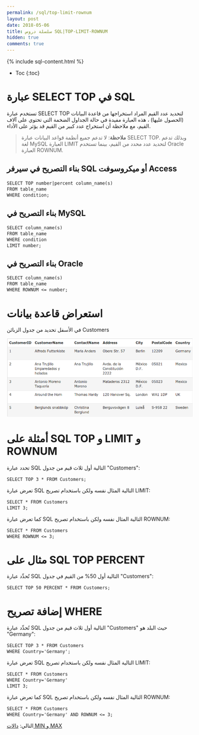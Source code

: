 ```yaml
---
permalink: /sql/top-limit-rownum
layout: post
date: 2018-05-06
title: سلسلة دروس SQL|TOP-LIMIT-ROWNUM
hidden: true
comments: true
---
```


{% include sql-content.html %}

* Toc
{:toc}

# عبارة SELECT TOP في SQL

تستخدم عبارة SELECT TOP لتحديد عدد القيم المراد استخراجها من قاعدة البيانات (الحصول عليها) ، هذه العبارة مفيدة في حالة الجداول الضخمة التي تحتوي على آلاف القيم، مع ملاحظة أن استخراج عدد كبير من القيم قد يؤثر على الأداء.

> **ملاحظة**: لا تدعم جميع أنظمة قواعد البيانات عبارة SELECT TOP. وبذلك تدعم لغة MySQL العبارة LIMIT لتحديد عدد محدد من القيم، بينما تستخدم Oracle العبارة ROWNUM.

## بناء التصريح في سيرفر SQL أو ميكروسوفت Access

	SELECT TOP number|percent column_name(s)
	FROM table_name
	WHERE condition;

## بناء التصريح في MySQL

	SELECT column_name(s)
	FROM table_name
	WHERE condition
	LIMIT number;

## بناء التصريح في Oracle

	SELECT column_name(s)
	FROM table_name
	WHERE ROWNUM <= number;

# استعراض قاعدة بيانات


في الأسفل تحديد من جدول الزبائن Customers

![customers](/assets/customers.png)

# أمثلة على SQL TOP و LIMIT و ROWNUM

تحدد عبارة SQL التالية أول ثلاث قيم من جدول "Customers":

	SELECT TOP 3 * FROM Customers;

تعرض عبارة SQL التالية المثال نفسه ولكن باستخدام تصريح LIMIT:

	SELECT * FROM Customers
	LIMIT 3;

كما تعرض عبارة SQL التالية المثال نفسه ولكن باستخدام تصريح ROWNUM:

	SELECT * FROM Customers
	WHERE ROWNUM <= 3;

# مثال على SQL TOP PERCENT

تُحدِّد عبارة SQL التالية أول 50% من القيم في جدول "Customers":

	SELECT TOP 50 PERCENT * FROM Customers;

# إضافة تصريح WHERE

تُحدِّد عبارة SQL التالية أول ثلاث قيم من جدول "Customers" حيث البلد هو "Germany":

	SELECT TOP 3 * FROM Customers
	WHERE Country='Germany';

تعرض عبارة SQL التالية المثال نفسه ولكن باستخدام تصريح LIMIT:

	SELECT * FROM Customers
	WHERE Country='Germany'
	LIMIT 3;

كما تعرض عبارة SQL التالية المثال نفسه ولكن باستخدام تصريح ROWNUM:

	SELECT * FROM Customers
	WHERE Country='Germany' AND ROWNUM <= 3;


التالي: [دالات MIN و MAX](min-max)


